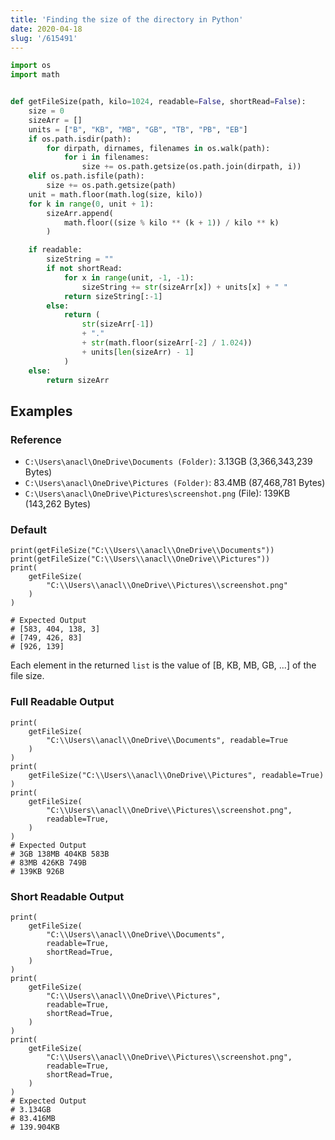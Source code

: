 ```yaml
---
title: 'Finding the size of the directory in Python'
date: 2020-04-18
slug: '/615491'
---
```


```python
import os
import math


def getFileSize(path, kilo=1024, readable=False, shortRead=False):
    size = 0
    sizeArr = []
    units = ["B", "KB", "MB", "GB", "TB", "PB", "EB"]
    if os.path.isdir(path):
        for dirpath, dirnames, filenames in os.walk(path):
            for i in filenames:
                size += os.path.getsize(os.path.join(dirpath, i))
    elif os.path.isfile(path):
        size += os.path.getsize(path)
    unit = math.floor(math.log(size, kilo))
    for k in range(0, unit + 1):
        sizeArr.append(
            math.floor((size % kilo ** (k + 1)) / kilo ** k)
        )

    if readable:
        sizeString = ""
        if not shortRead:
            for x in range(unit, -1, -1):
                sizeString += str(sizeArr[x]) + units[x] + " "
            return sizeString[:-1]
        else:
            return (
                str(sizeArr[-1])
                + "."
                + str(math.floor(sizeArr[-2] / 1.024))
                + units[len(sizeArr) - 1]
            )
    else:
        return sizeArr
```

## Examples

### Reference

- `C:\Users\anacl\OneDrive\Documents (Folder)`: 3.13GB (3,366,343,239 Bytes)
- `C:\Users\anacl\OneDrive\Pictures (Folder)`: 83.4MB (87,468,781 Bytes)
- `C:\Users\anacl\OneDrive\Pictures\screenshot.png` (File): 139KB (143,262 Bytes)

### Default

    print(getFileSize("C:\\Users\\anacl\\OneDrive\\Documents"))
    print(getFileSize("C:\\Users\\anacl\\OneDrive\\Pictures"))
    print(
        getFileSize(
            "C:\\Users\\anacl\\OneDrive\\Pictures\\screenshot.png"
        )
    )

    # Expected Output
    # [583, 404, 138, 3]
    # [749, 426, 83]
    # [926, 139]

Each element in the returned `list` is the value of [B, KB, MB, GB, ...] of the file size.

### Full Readable Output

    print(
        getFileSize(
            "C:\\Users\\anacl\\OneDrive\\Documents", readable=True
        )
    )
    print(
        getFileSize("C:\\Users\\anacl\\OneDrive\\Pictures", readable=True)
    )
    print(
        getFileSize(
            "C:\\Users\\anacl\\OneDrive\\Pictures\\screenshot.png",
            readable=True,
        )
    )
    # Expected Output
    # 3GB 138MB 404KB 583B
    # 83MB 426KB 749B
    # 139KB 926B

### Short Readable Output

    print(
        getFileSize(
            "C:\\Users\\anacl\\OneDrive\\Documents",
            readable=True,
            shortRead=True,
        )
    )
    print(
        getFileSize(
            "C:\\Users\\anacl\\OneDrive\\Pictures",
            readable=True,
            shortRead=True,
        )
    )
    print(
        getFileSize(
            "C:\\Users\\anacl\\OneDrive\\Pictures\\screenshot.png",
            readable=True,
            shortRead=True,
        )
    )
    # Expected Output
    # 3.134GB
    # 83.416MB
    # 139.904KB

